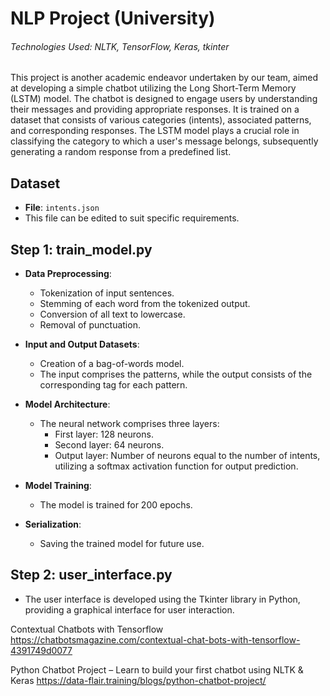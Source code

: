 # NLP Project (University)

###### Technologies Used: NLTK, TensorFlow, Keras, tkinter

This project is another academic endeavor undertaken by our team, aimed at developing a simple chatbot utilizing the Long Short-Term Memory (LSTM) model. The chatbot is designed to engage users by understanding their messages and providing appropriate responses. It is trained on a dataset that consists of various categories (intents), associated patterns, and corresponding responses. The LSTM model plays a crucial role in classifying the category to which a user's message belongs, subsequently generating a random response from a predefined list.

## Dataset

- **File**: `intents.json`
- This file can be edited to suit specific requirements.

## Step 1: train_model.py

- **Data Preprocessing**:
    - Tokenization of input sentences.
    - Stemming of each word from the tokenized output.
    - Conversion of all text to lowercase.
    - Removal of punctuation.

- **Input and Output Datasets**:
    - Creation of a bag-of-words model.
    - The input comprises the patterns, while the output consists of the corresponding tag for each pattern.

- **Model Architecture**:
    - The neural network comprises three layers:
        - First layer: 128 neurons.
        - Second layer: 64 neurons.
        - Output layer: Number of neurons equal to the number of intents, utilizing a softmax activation function for output prediction.

- **Model Training**:
    - The model is trained for 200 epochs.

- **Serialization**:
    - Saving the trained model for future use.

## Step 2: user_interface.py

- The user interface is developed using the Tkinter library in Python, providing a graphical interface for user interaction.





Contextual Chatbots with Tensorflow https://chatbotsmagazine.com/contextual-chat-bots-with-tensorflow-4391749d0077

Python Chatbot Project – Learn to build your first chatbot using NLTK & Keras https://data-flair.training/blogs/python-chatbot-project/
